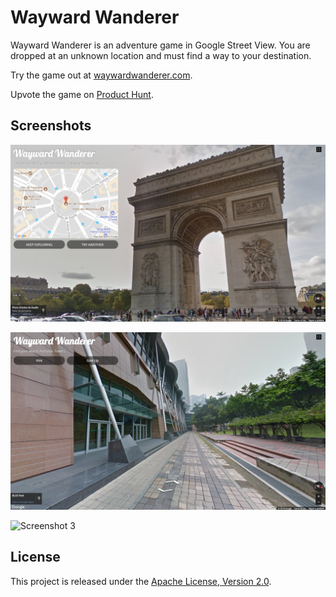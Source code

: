 # Wayward Wanderer

Wayward Wanderer is an adventure game in Google Street View. You are dropped at an unknown location and must find a way to your destination.

Try the game out at [waywardwanderer.com](https://waywardwanderer.com/).

Upvote the game on [Product Hunt](https://www.producthunt.com/posts/wayward-wanderer).

## Screenshots

![Screenshot 1](screenshot-1.png)

![Screenshot 2](screenshot-2.png)

![Screenshot 3](screenshot-3.png)

## License

This project is released under the [Apache License, Version 2.0](LICENSE).
